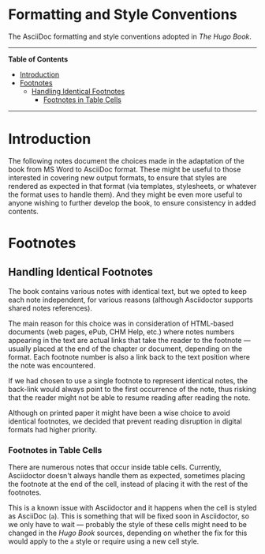 # Formatting and Style Conventions

The AsciiDoc formatting and style conventions adopted in _The Hugo Book_.


-----

**Table of Contents**

<!-- MarkdownTOC autolink="true" bracket="round" autoanchor="false" lowercase="only_ascii" uri_encoding="true" levels="1,2,3" -->

- [Introduction](#introduction)
- [Footnotes](#footnotes)
    - [Handling Identical Footnotes](#handling-identical-footnotes)
        - [Footnotes in Table Cells](#footnotes-in-table-cells)

<!-- /MarkdownTOC -->

-----

# Introduction

The following notes document the choices made in the adaptation of the book from MS Word to AsciiDoc format.
These might be useful to those interested in covering new output formats, to ensure that styles are rendered as expected in that format (via templates, stylesheets, or whatever the format uses to handle them).
And they might be even more useful to anyone wishing to further develop the book, to ensure consistency in added contents.

# Footnotes

## Handling Identical Footnotes

The book contains various notes with identical text, but we opted to keep each note independent, for various reasons (although Asciidoctor supports shared notes references).

The main reason for this choice was in consideration of HTML-based documents (web pages, ePub, CHM Help, etc.) where notes numbers appearing in the text are actual links that take the reader to the footnote — usually placed at the end of the chapter or document, depending on the format.
Each footnote number is also a link back to the text position where the note was encountered.

If we had chosen to use a single footnote to represent identical notes, the back-link would always point to the first occurrence of the note, thus risking that the reader might not be able to resume reading after reading the note.

Although on printed paper it might have been a wise choice to avoid identical footnotes, we decided that prevent reading disruption in digital formats had higher priority.

### Footnotes in Table Cells

There are numerous notes that occur inside table cells.
Currently, Asciidoctor doesn't always handle them as expected, sometimes placing the footnote at the end of the cell, instead of placing it with the rest of the footnotes.

This is a known issue with Asciidoctor and it happens when the cell is styled as AsciiDoc (`a`).
This is something that will be fixed soon in Asciidoctor, so we only have to wait — probably the style of these cells might need to be changed in the _Hugo Book_ sources, depending on whether the fix for this would apply to the `a` style or require using a new cell style.

<!-----------------------------------------------------------------------------
                               REFERENCE LINKS
------------------------------------------------------------------------------>



<!-- EOF -->
